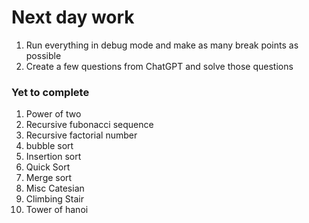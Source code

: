 # Next day work

1. Run everything in debug mode and make as many break points as possible
2. Create a few questions from ChatGPT and solve those questions


### Yet to complete
1. Power of two
2. Recursive fubonacci sequence
3. Recursive factorial number
4. bubble sort
5. Insertion sort
6. Quick Sort
7. Merge sort
8. Misc Catesian
9. Climbing Stair
10. Tower of hanoi
